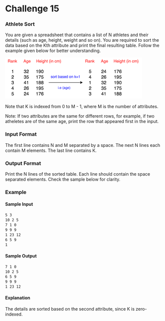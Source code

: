 # Challenge 15

### Athlete Sort

You are given a spreadsheet that contains a list of N athletes and their details
(such as age, height, weight and so on). You are required to sort the data based
on the Kth attribute and print the final resulting table. Follow the example
given below for better understanding.

![alt text](challenge15.png "Athlete table")

Note that K is indexed from 0 to M - 1, where M is the number of attributes.

Note: If two attributes are the same for different rows, for example, if two
atheletes are of the same age, print the row that appeared first in the input.

### Input Format

The first line contains N and M separated by a space. The next N lines each
contain M elements. The last line contains K.

### Output Format

Print the N lines of the sorted table. Each line should contain the space
separated elements. Check the sample below for clarity.

### Example

#### Sample Input

    5 3
    10 2 5
    7 1 0
    9 9 9
    1 23 12
    6 5 9
    1
#### Sample Output

    7 1 0
    10 2 5
    6 5 9
    9 9 9
    1 23 12
#### Explanation

The details are sorted based on the second attribute, since K is zero-indexed.
